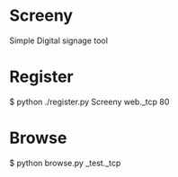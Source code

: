 Screeny
=======

Simple Digital signage tool

Register
========
$ python ./register.py Screeny web._tcp 80

Browse
======
$ python browse.py _test._tcp

